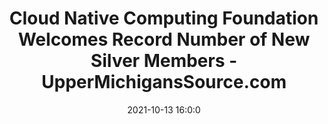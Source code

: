 ---
"title": "Cloud Native Computing Foundation Welcomes Record Number of New Silver Members - UpperMichigansSource.com"
"date": "2021-10-13 16:0:0"
"feed_name": "GOOGLENEWSINDUSTRIAL"
"feed_website": "https://news.google.com/search?q=industrial%2Bincident&hl=en-US&gl=US&ceid=US:en"
"feed_rss": "https://news.google.com/rss/search?q=industrial%2Bincident&hl=en-US&gl=US&ceid=US:en"
"link": "https://www.uppermichiganssource.com/prnewswire/2021/10/13/cloud-native-computing-foundation-welcomes-record-number-new-silver-members/"
"source": "{'href': 'https://www.uppermichiganssource.com', 'title': 'UpperMichigansSource.com'}"
"file": "_posts/2021-1-1-3bd4f775c913de4126cede90500aaf34fb6efbc7.md"
"accident": "0"
"drilling": "0"
"dead": "0"
"injured": "0"
"arrested": "0"
"place": "unknown place"
"where": "unknown site"
"causes": "unknown"
"place_uri": "unknown place"
---